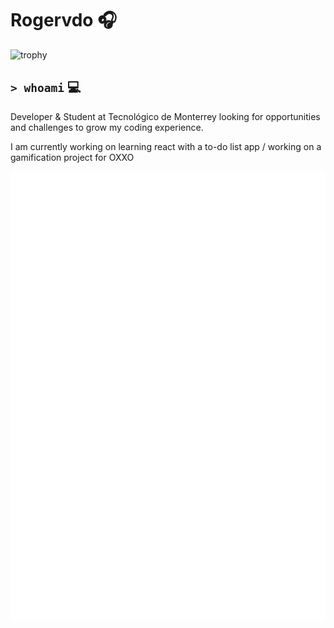 # Rogervdo 🎧
![trophy](https://github-profile-trophy.vercel.app/?username=rogervdo&theme=onedark)

`> whoami` 💻
---
Developer & Student at Tecnológico de Monterrey looking for opportunities and challenges to grow my coding experience.

I am currently working on learning react with a to-do list app / working on a gamification project for OXXO


![Metrics](https://github.com/rogervdo/rogervdo/blob/main/github-metrics.svg)

